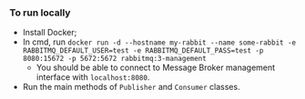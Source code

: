 ### To run locally
* Install Docker;
* In cmd, run `docker run -d --hostname my-rabbit --name some-rabbit -e RABBITMQ_DEFAULT_USER=test -e RABBITMQ_DEFAULT_PASS=test -p 8080:15672 -p 5672:5672 rabbitmq:3-management`
  * You should be able to connect to Message Broker management interface with `localhost:8080`.
* Run the main methods of `Publisher` and `Consumer` classes.